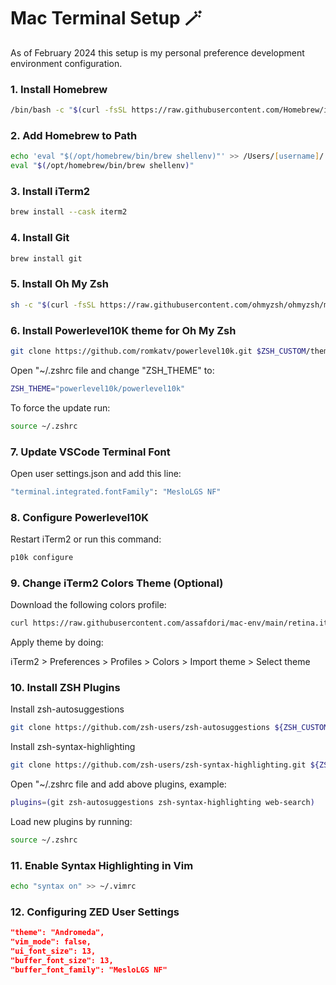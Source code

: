 # Mac Terminal Setup 🪄

As of February 2024 this setup is my personal preference development environment configuration.

### 1. Install Homebrew

```zsh
/bin/bash -c "$(curl -fsSL https://raw.githubusercontent.com/Homebrew/install/HEAD/install.sh)"
```

### 2. Add Homebrew to Path

```zsh
echo 'eval "$(/opt/homebrew/bin/brew shellenv)"' >> /Users/[username]/.zprofile
eval "$(/opt/homebrew/bin/brew shellenv)"
```

### 3. Install iTerm2

```zsh
brew install --cask iterm2
```

### 4. Install Git

```zsh
brew install git
```

### 5. Install Oh My Zsh

```zsh
sh -c "$(curl -fsSL https://raw.githubusercontent.com/ohmyzsh/ohmyzsh/master/tools/install.sh)"
```

### 6. Install Powerlevel10K theme for Oh My Zsh

```zsh
git clone https://github.com/romkatv/powerlevel10k.git $ZSH_CUSTOM/themes/powerlevel10k
```

Open "~/.zshrc file and change "ZSH_THEME" to:

```zsh
ZSH_THEME="powerlevel10k/powerlevel10k"
```

To force the update run:

```zsh
source ~/.zshrc
```

### 7. Update VSCode Terminal Font

Open user settings.json and add this line:

```zsh
"terminal.integrated.fontFamily": "MesloLGS NF"
```

### 8. Configure Powerlevel10K

Restart iTerm2 or run this command:

```zsh
p10k configure
```

### 9. Change iTerm2 Colors Theme (Optional)

Download the following colors profile:

```zsh
curl https://raw.githubusercontent.com/assafdori/mac-env/main/retina.itermcolors --output ~/Downloads/retina.itermcolors
```

Apply theme by doing:

iTerm2 > Preferences > Profiles > Colors > Import theme > Select theme

### 10. Install ZSH Plugins

Install zsh-autosuggestions

```zsh
git clone https://github.com/zsh-users/zsh-autosuggestions ${ZSH_CUSTOM:-~/.oh-my-zsh/custom}/plugins/zsh-autosuggestions
```

Install zsh-syntax-highlighting

```zsh
git clone https://github.com/zsh-users/zsh-syntax-highlighting.git ${ZSH_CUSTOM:-~/.oh-my-zsh/custom}/plugins/zsh-syntax-highlighting
```

Open "~/.zshrc file and add above plugins, example:

```zsh
plugins=(git zsh-autosuggestions zsh-syntax-highlighting web-search)
```

Load new plugins by running:

```zsh
source ~/.zshrc
```

### 11. Enable Syntax Highlighting in Vim

```zsh
echo "syntax on" >> ~/.vimrc
```

### 12. Configuring ZED User Settings

```json
"theme": "Andromeda",
"vim_mode": false,
"ui_font_size": 13,
"buffer_font_size": 13,
"buffer_font_family": "MesloLGS NF"
```
